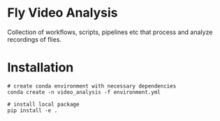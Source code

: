 # Fly Video Analysis

Collection of workflows, scripts, pipelines etc that process and analyze recordings of flies.


# Installation

```
# create conda environment with necessary dependencies
conda create -n video_analysis -f environment.yml

# install local package
pip install -e .
```